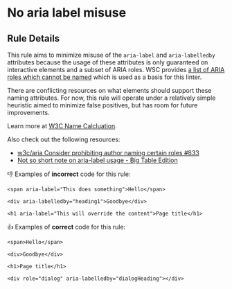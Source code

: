 # No aria label misuse

## Rule Details

This rule aims to minimize misuse of the `aria-label` and `aria-labelledby` attributes because the usage of these attributes is only guaranteed on interactive elements and a subset of ARIA roles. WSC provides [a list of ARIA roles which cannot be named](https://w3c.github.io/aria/#namefromprohibited) which is used as a basis for this linter.

There are conflicting resources on what elements should support these naming attributes. For now, this rule will operate under a relatively simple heuristic aimed to minimize false positives, but has room for future improvements.

Learn more at [W3C Name Calcluation](https://w3c.github.io/aria/#namecalculation).

Also check out the following resources:
- [w3c/aria Consider prohibiting author naming certain roles #833](https://github.com/w3c/aria/issues/833)
- [Not so short note on aria-label usage - Big Table Edition](https://html5accessibility.com/stuff/2020/11/07/not-so-short-note-on-aria-label-usage-big-table-edition/)

👎 Examples of **incorrect** code for this rule:

```erb
<span aria-label="This does something">Hello</span>
```

```erb
<div aria-labelledby="heading1">Goodbye</div>
```

```erb
<h1 aria-label="This will override the content">Page title</h1>
```

👍 Examples of **correct** code for this rule:

```erb
<span>Hello</span>
```

```erb
<div>Goodbye</div>
```

```erb
<h1>Page title</h1>
```

```erb
<div role="dialog" aria-labelledby="dialogHeading"></div>
```
